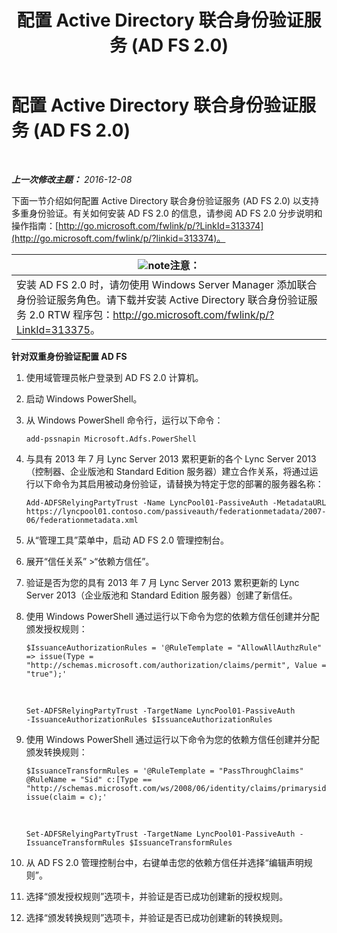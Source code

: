 ﻿---
title: 配置 Active Directory 联合身份验证服务 (AD FS 2.0)
TOCTitle: 配置 Active Directory 联合身份验证服务 (AD FS 2.0)
ms:assetid: 0ba8657f-55b8-41b3-960c-fdc5eeee6978
ms:mtpsurl: https://technet.microsoft.com/zh-cn/library/Dn308561(v=OCS.15)
ms:contentKeyID: 56271127
ms.date: 12/10/2016
mtps_version: v=OCS.15
ms.translationtype: HT
---

# 配置 Active Directory 联合身份验证服务 (AD FS 2.0)

 

_**上一次修改主题：** 2016-12-08_

下面一节介绍如何配置 Active Directory 联合身份验证服务 (AD FS 2.0) 以支持多重身份验证。有关如何安装 AD FS 2.0 的信息，请参阅 AD FS 2.0 分步说明和操作指南：[http://go.microsoft.com/fwlink/p/?LinkId=313374](http://go.microsoft.com/fwlink/p/?linkid=313374)。

<table>
<thead>
<tr class="header">
<th><img src="images/Dn783119.note(OCS.15).gif" title="note" alt="note" />注意：</th>
</tr>
</thead>
<tbody>
<tr class="odd">
<td>安装 AD FS 2.0 时，请勿使用 Windows Server Manager 添加联合身份验证服务角色。请下载并安装 Active Directory 联合身份验证服务 2.0 RTW 程序包：<a href="http://go.microsoft.com/fwlink/p/?linkid=313375">http://go.microsoft.com/fwlink/p/?LinkId=313375</a>。</td>
</tr>
</tbody>
</table>



**针对双重身份验证配置 AD FS**

1.  使用域管理员帐户登录到 AD FS 2.0 计算机。

2.  启动 Windows PowerShell。

3.  从 Windows PowerShell 命令行，运行以下命令：
    
        add-pssnapin Microsoft.Adfs.PowerShell

4.  与具有 2013 年 7 月 Lync Server 2013 累积更新的各个 Lync Server 2013（控制器、企业版池和 Standard Edition 服务器）建立合作关系，将通过运行以下命令为其启用被动身份验证，请替换为特定于您的部署的服务器名称：
    
        Add-ADFSRelyingPartyTrust -Name LyncPool01-PassiveAuth -MetadataURL https://lyncpool01.contoso.com/passiveauth/federationmetadata/2007-06/federationmetadata.xml

5.  从“管理工具”菜单中，启动 AD FS 2.0 管理控制台。

6.  展开“信任关系” \>“依赖方信任”。

7.  验证是否为您的具有 2013 年 7 月 Lync Server 2013 累积更新的 Lync Server 2013（企业版池和 Standard Edition 服务器）创建了新信任。

8.  使用 Windows PowerShell 通过运行以下命令为您的依赖方信任创建并分配颁发授权规则：
    
        $IssuanceAuthorizationRules = '@RuleTemplate = "AllowAllAuthzRule" => issue(Type = "http://schemas.microsoft.com/authorization/claims/permit", Value = "true");'

       &nbsp;
    
        Set-ADFSRelyingPartyTrust -TargetName LyncPool01-PassiveAuth 
        -IssuanceAuthorizationRules $IssuanceAuthorizationRules

9.  使用 Windows PowerShell 通过运行以下命令为您的依赖方信任创建并分配颁发转换规则：
    
        $IssuanceTransformRules = '@RuleTemplate = "PassThroughClaims" @RuleName = "Sid" c:[Type == "http://schemas.microsoft.com/ws/2008/06/identity/claims/primarysid"]=> issue(claim = c);'

       &nbsp;
    
        Set-ADFSRelyingPartyTrust -TargetName LyncPool01-PassiveAuth -IssuanceTransformRules $IssuanceTransformRules

10. 从 AD FS 2.0 管理控制台中，右键单击您的依赖方信任并选择“编辑声明规则”。

11. 选择“颁发授权规则”选项卡，并验证是否已成功创建新的授权规则。

12. 选择“颁发转换规则”选项卡，并验证是否已成功创建新的转换规则。

